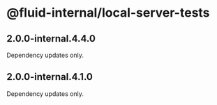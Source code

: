 # @fluid-internal/local-server-tests

## 2.0.0-internal.4.4.0

Dependency updates only.

## 2.0.0-internal.4.1.0

Dependency updates only.
